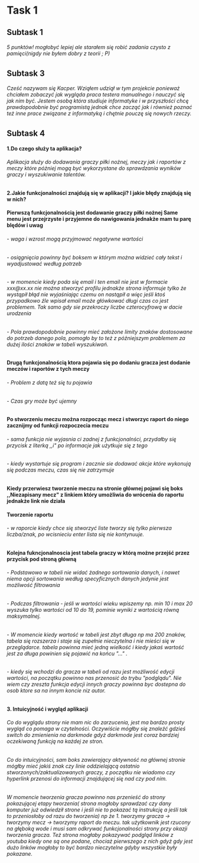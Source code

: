  <h1> Task 1
 <h2> Subtask 1
 <h6> 5 punktów! mogłobyć lepiej ale starałem się robić zadania czysto z pamięci(nigdy nie byłem dobry z teorii ; P)
 <h2> Subtask 3
 <h6> Cześć nazywam się Kacper. Wziąłem udziął w tym projekcie ponieważ chciałem zobaczyć jak wygląda praca testera manualnego i nauczyć się jak nim być. Jestem osobą która studiuje informatyke i w przyszłości chcę prawdopodobnie być programistą jednak chce zacząć jak i również poznać też inne prace związane z informatyką i chętnie pouczę się nowych rzeczy.
 <h2> Subtask 4
  <h4> 1.Do czego służy ta aplikacja?
 <h6> Aplikacja służy do dodawania graczy piłki nożnej, meczy jak i raportów z meczy które póżniej mogą być wykorzystane do sprawdzania wyników graczy i wyszukiwanie talentów.
  <h4> 2.Jakie funkcjonalności znajdują się w aplikacji? I jakie błędy znajdują się w nich?
  <h4> Pierwszą funkcjonalnością jest dodawanie graczy piłki nożnej
   Same menu jest przejrzyste i przyjemne do nawigowania jednakże mam tu parę blędów i uwag
   <h6> - waga i wzrost mogą przyjmować negatywne wartości
   <h6> - osiągnięcia powinny być boksem w którym można widzieć cały tekst i wyadjustować według potrzeb
   <h6> - w momencie kiedy poda się email i ten email nie jest w formacie xxx@xx.xx nie można stworzyć profilu jednakże strona informuje tylko że wystąpił błąd nie                 wyjaśniając czemu on nastąpił a więc jeśli ktoś przypadkowo źle wpisał email może główkować długi czas co jest problemem. Tak samo gdy sie przekroczy liczbe             czterocyfrową w dacie urodzenia
   <h6> - Pola prawdopodobnie powinny mieć założone limity znaków dostosowane do potrzeb danego pola, pomogło by to też z późniejszym problemem za dużej ilości znaków w           tabeli wyszukiwań.
  <h4> Drugą funkcjonalnością ktora pojawia się po dodaniu gracza jest dodanie meczów i raportów z tych meczy
  <h6>  - Problem z datą też się tu pojawia
  <h6>  - Czas gry może być ujemny
  <h4>  Po stworzeniu meczu można rozpocząc mecz i stworzyc raport do niego zacznijmy od funkcji rozpoczecia meczu
  <h6>  - sama funkcja nie wyjasnia ci zadnej z funkcjonalnści, przydałby się przycisk z literką ,,i" po informacje jak użytkuje się z tego
  <h6>  - kiedy wystartuje się program i zacznie sie dodawać akcje które wykonują się podczas meczu, czas się nie zatrzymuje
  <h4>  Kiedy przerwiesz tworzenie meczu na stronie głównej pojawi się boks ,,Niezapisany mecz" z linkiem który umożliwia do wrócenia do raportu jednakże link nie  działa
  <h4>  Tworzenie raportu
  <h6>  - w raporcie kiedy chce się stworzyć liste tworzy się tylko pierwsza liczba/znak, po wcisnieciu enter lista się nie kontynuuje.
  <h4>  Kolejna fukncjonalnoscia jest tabela graczy w którą możne przejść przez przycisk pod stroną główną
  <h6>  - Podstawowo w tabeli nie widać żadnego sortowania danych, i nawet niema opcji sortowania według specyficznych danych jedynie jest możliwość filtrowania
  <h6>  - Podczas filtrowania - jeśli w wartości wieku wpiszemy np. min 10 i max 20 wyszuka tylko wartości od 10 do 19, pominie wyniki z wartością równą maksymalnej.
  <h6>  - W momencie kiedy wartość w tabeli jest zbyt długa np ma 200 znaków, tabela się rozszerza i staje się zupełnie nieczytelna i nie mieści się w przeglądarce.
        tabela powinna mieć jedną wielkość i kiedy jakaś wartość jest za długa powinien się pojawić na końcu "..." .
  <h6>  - kiedy się wchodzi do gracza w tabeli od razu jest możliwość edycji wartości, na początku powinno nas przenosić do trybu "podglądu". Nie wiem czy zreszta               funkcja edycji innych graczy powinna byc dostepna do osob ktore sa na innym koncie niz autor.
 <h4> 3. Intuicyjność i wygląd aplikacji
 <h6> Co do wyglądu strony nie mam nic do zarzucenia, jest ma bardzo prosty wygląd co pomaga w czytelności. Oczywiście mógłby się znaleźć gdzieś switch do zmienienia na darkmode gdyż darkmode jest coraz bardziej oczekiwaną funkcją na każdej ze stron.
 <h6> Co do intuicyjności, sam boks zawierający aktywność na głównej stronie mógłby mieć jakiś znak czy linie oddzielającą ostatnio stworzonych/zaktualizowanych graczy, z początku nie wiadomo czy hyperlink przenosi do informacji znajdującej się nad czy pod nim.
<h6> W momencie tworzenia gracza powinno nas przenieść do strony pokazującej etapy tworzenia( strona mogłoby sprawdzać czy dany komputer już odwiedził strone i jeśli nie to pokazać tą instrukcję a jeśli tak to przeniosłoby od razu do tworzenia) np że 1. tworzymy gracza -> tworzymy mecz -> tworzymy raport do meczu. tak użytkownik jest rzucony na głęboką wode i musi sam odkrywać funkcjonalności strony przy okazji tworzenia gracza. Też strona mogłaby pokazywać podgląd linków z youtuba kiedy one są one podane, chociaż pierwszego z nich gdyż gdy jest dużo linków mogłoby to być bardzo nieczytelne gdyby wszystkie były pokazane.
